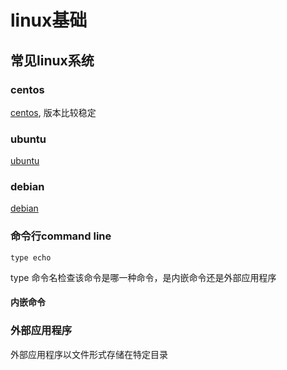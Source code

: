 # linux基础

## 常见linux系统

### centos

[centos](https://www.centos.org/), 版本比较稳定

### ubuntu

[ubuntu](https://www.ubuntu.com/index_kylin)

### debian

[debian](https://www.debian.org/)

### 命令行command line

```shell
type echo
```

type 命令名检查该命令是哪一种命令，是内嵌命令还是外部应用程序

#### 内嵌命令

### 外部应用程序

外部应用程序以文件形式存储在特定目录
